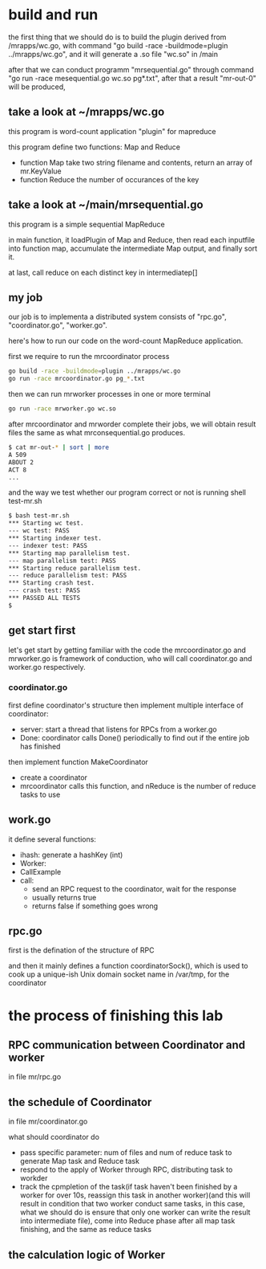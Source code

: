# build and run
 the first thing that we should do is to build the plugin derived from /mrapps/wc.go, with command "go build -race -buildmode=plugin ../mrapps/wc.go", and it will generate a .so file "wc.so" in /main

 after that we can conduct programm "mrsequential.go" through command "go run -race mesequential.go wc.so pg*.txt", after that a result "mr-out-0" will be produced, 

 ## take a look at ~/mrapps/wc.go

 this program is word-count application "plugin" for mapreduce

 this program define two functions: Map and Reduce
 * function Map take two string filename and contents, return an array of mr.KeyValue
 * function Reduce the number of occurances of the key


## take a look at ~/main/mrsequential.go

this program is a simple sequential MapReduce

in main function, it loadPlugin of Map and Reduce, then read each inputfile into function map, accumulate the intermediate Map output, and finally sort it.

at last, call reduce on each distinct key in intermediatep[] 

## my job

our job is to implementa a distributed system consists of "rpc.go", "coordinator.go", "worker.go".

here's how to run our code on the word-count MapReduce application.

first we require to run the mrcoordinator process
```bash
go build -race -buildmode=plugin ../mrapps/wc.go
go run -race mrcoordinator.go pg_*.txt
```

then we can run mrworker processes in one or more terminal
```bash
go run -race mrworker.go wc.so
```

after mrcoordinator and mrworder complete their jobs, we will obtain result files the same as what mrconsequential.go produces.
```bash
$ cat mr-out-* | sort | more
A 509
ABOUT 2
ACT 8
...
```

and the way we test whether our program correct or not is running shell test-mr.sh
```bash
$ bash test-mr.sh
*** Starting wc test.
--- wc test: PASS
*** Starting indexer test.
--- indexer test: PASS
*** Starting map parallelism test.
--- map parallelism test: PASS
*** Starting reduce parallelism test.
--- reduce parallelism test: PASS
*** Starting crash test.
--- crash test: PASS
*** PASSED ALL TESTS
$
```

## get start first

let's get start by getting familiar with the code
the mrcoordinator.go and mrworker.go is framework of conduction, who will call coordinator.go and worker.go respectively.

### coordinator.go

first define coordinator's structure
then implement multiple interface of coordinator:
* server: start a thread that listens for RPCs from a worker.go
* Done: coordinator calls Done() periodically to find out if the entire job has finished

then implement function MakeCoordinator
* create a coordinator
* mrcoordinator calls this function, and nReduce is the number of reduce tasks to use

## work.go

it define several functions:
* ihash: generate a hashKey (int)
* Worker: 
* CallExample
* call: 
  * send an RPC request to the coordinator, wait for the response
  * usually returns true
  * returns false if something goes wrong

## rpc.go

first is the defination of the structure of RPC

and then it mainly defines a function coordinatorSock(), which is used to cook up a unique-ish Unix domain socket name in /var/tmp, for the coordinator 


# the process of finishing this lab

## RPC communication between Coordinator and worker
in file mr/rpc.go

## the schedule of Coordinator
in file mr/coordinator.go

what should coordinator do
* pass specific parameter: num of files and num of reduce task to generate Map task and Reduce task
* respond to the apply of Worker through RPC, distributing task to workder
* track the cpmpletion of the task(if task haven't been finished by a worker for over 10s, reassign this task in another worker)(and this will result in condition that two worker conduct same tasks, in this case, what we should do is ensure that only one worker can write the result into intermediate file), come into Reduce phase after all map task finishing, and the same as reduce tasks



## the calculation logic of Worker






